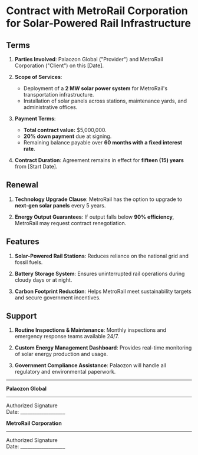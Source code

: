 # Contract with MetroRail Corporation for Solar-Powered Rail Infrastructure  

## Terms  

1. **Parties Involved**: Palaozon Global ("Provider") and MetroRail Corporation ("Client") on this [Date].  

2. **Scope of Services**:  
   - Deployment of a **2 MW solar power system** for MetroRail's transportation infrastructure.  
   - Installation of solar panels across stations, maintenance yards, and administrative offices.  

3. **Payment Terms**:  
   - **Total contract value:** $5,000,000.  
   - **20% down payment** due at signing.  
   - Remaining balance payable over **60 months with a fixed interest rate**.  

4. **Contract Duration**: Agreement remains in effect for **fifteen (15) years** from [Start Date].  

## Renewal  

1. **Technology Upgrade Clause**: MetroRail has the option to upgrade to **next-gen solar panels** every 5 years.  

2. **Energy Output Guarantees**: If output falls below **90% efficiency**, MetroRail may request contract renegotiation.  

## Features  

1. **Solar-Powered Rail Stations**: Reduces reliance on the national grid and fossil fuels.  

2. **Battery Storage System**: Ensures uninterrupted rail operations during cloudy days or at night.  

3. **Carbon Footprint Reduction**: Helps MetroRail meet sustainability targets and secure government incentives.  

## Support  

1. **Routine Inspections & Maintenance**: Monthly inspections and emergency response teams available 24/7.  

2. **Custom Energy Management Dashboard**: Provides real-time monitoring of solar energy production and usage.  

3. **Government Compliance Assistance**: Palaozon will handle all regulatory and environmental paperwork.  

---

**Palaozon Global**  
_____________________________  
Authorized Signature  
Date: ___________________  

**MetroRail Corporation**  
_____________________________  
Authorized Signature  
Date: ___________________  
